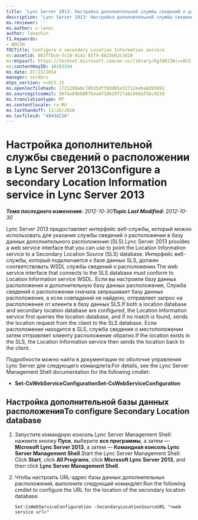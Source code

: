 ```yaml
---
title: 'Lync Server 2013: Настройка дополнительной службы сведений о расположении'
description: 'Lync Server 2013: Настройка дополнительной службы сведений о расположении.'
ms.reviewer: ''
ms.author: v-lanac
author: lanachin
f1.keywords:
- NOCSH
TOCTitle: Configure a secondary Location Information service
ms:assetid: 083ffbc6-7c18-4141-85f9-8825b62c3d10
ms:mtpsurl: https://technet.microsoft.com/en-us/library/Gg398138(v=OCS.15)
ms:contentKeyID: 48183334
ms.date: 07/23/2014
manager: serdars
mtps_version: v=OCS.15
ms.openlocfilehash: 1721299a0c70535dff8dd05e31712ee6a8d93691
ms.sourcegitcommit: 36fee89bb887bea4f18b19f17a8c69daf5bc423d
ms.translationtype: MT
ms.contentlocale: ru-RU
ms.lasthandoff: 11/26/2020
ms.locfileid: "49434216"
---
```

# <a name="configure-a-secondary-location-information-service-in-lync-server-2013"></a><span data-ttu-id="53f8d-103">Настройка дополнительной службы сведений о расположении в Lync Server 2013</span><span class="sxs-lookup"><span data-stu-id="53f8d-103">Configure a secondary Location Information service in Lync Server 2013</span></span>

<div data-xmlns="http://www.w3.org/1999/xhtml">

<div class="topic" data-xmlns="http://www.w3.org/1999/xhtml" data-msxsl="urn:schemas-microsoft-com:xslt" data-cs="https://msdn.microsoft.com/">

<div data-asp="https://msdn2.microsoft.com/asp">



</div>

<div id="mainSection">

<div id="mainBody"><span data-ttu-id="53f8d-104">

<span> </span></span><span class="sxs-lookup"><span data-stu-id="53f8d-104">

<span> </span></span></span>

<span data-ttu-id="53f8d-105">_**Тема последнего изменения:** 2012-10-30_</span><span class="sxs-lookup"><span data-stu-id="53f8d-105">_**Topic Last Modified:** 2012-10-30_</span></span>

<span data-ttu-id="53f8d-106">Lync Server 2013 предоставляет интерфейс веб-службы, который можно использовать для указания службы сведений о расположении в базу данных дополнительного расположения (SLS).</span><span class="sxs-lookup"><span data-stu-id="53f8d-106">Lync Server 2013 provides a web service interface that you can use to point the Location Information service to a Secondary Location Source (SLS) database.</span></span> <span data-ttu-id="53f8d-107">Интерфейс веб-службы, который подключается к базе данных SLS, должен соответствовать WSDL службы сведений о расположении.</span><span class="sxs-lookup"><span data-stu-id="53f8d-107">The web service interface that connects to the SLS database must conform to Location Information service WSDL.</span></span> <span data-ttu-id="53f8d-108">Если вы настроили базу данных расположения и дополнительную базу данных расположения, Служба сведений о расположении сначала запрашивает базу данных расположения, а если совпадений не найдено, отправляет запрос на расположение от клиента в базу данных SLS.</span><span class="sxs-lookup"><span data-stu-id="53f8d-108">If both a location database and secondary location database are configured, the Location Information service first queries the location database, and if no match is found, sends the location request from the client to the SLS database.</span></span> <span data-ttu-id="53f8d-109">Если расположение находится в SLS, служба сведения о местоположении затем отправляет клиенту расположение обратно.</span><span class="sxs-lookup"><span data-stu-id="53f8d-109">If the location exists in the SLS, the Location Information service then sends the location back to the client.</span></span>

<span data-ttu-id="53f8d-110">Подробности можно найти в документации по оболочке управления Lync Server для следующего командлета:</span><span class="sxs-lookup"><span data-stu-id="53f8d-110">For details, see the Lync Server Management Shell documentation for the following cmdlet:</span></span>

  - <span data-ttu-id="53f8d-111">**Set-CsWebServiceConfiguration**</span><span class="sxs-lookup"><span data-stu-id="53f8d-111">**Set-CsWebServiceConfiguration**</span></span>

<div>

## <a name="to-configure-secondary-location-database"></a><span data-ttu-id="53f8d-112">Настройка дополнительной базы данных расположения</span><span class="sxs-lookup"><span data-stu-id="53f8d-112">To configure Secondary Location database</span></span>

1.  <span data-ttu-id="53f8d-113">Запустите командную консоль Lync Server Management Shell: нажмите кнопку **Пуск**, выберите **все программы**, а затем — **Microsoft Lync Server 2013**, а затем — **Командная консоль Lync Server Management Shell**.</span><span class="sxs-lookup"><span data-stu-id="53f8d-113">Start the Lync Server Management Shell: Click **Start**, click **All Programs**, click **Microsoft Lync Server 2013**, and then click **Lync Server Management Shell**.</span></span>

2.  <span data-ttu-id="53f8d-114">Чтобы настроить URL-адрес базы данных дополнительных расположений, выполните следующий командлет.</span><span class="sxs-lookup"><span data-stu-id="53f8d-114">Run the following cmdlet to configure the URL for the location of the secondary location database.</span></span>
    
        Set-CsWebServiceConfiguration -SecondaryLocationSourceURL "<web service url>" 

<span data-ttu-id="53f8d-115"></div>

</div>

<span> </span>

</div>

</div>

</span><span class="sxs-lookup"><span data-stu-id="53f8d-115"></div>

</div>

<span> </span>

</div>

</div>

</span></span></div>

